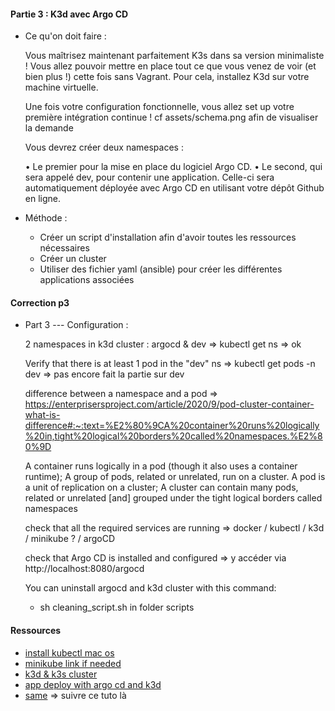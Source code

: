 #### Partie 3 : K3d avec Argo CD

- Ce qu'on doit faire :

  Vous maîtrisez maintenant parfaitement K3s dans sa version minimaliste ! Vous allez
  pouvoir mettre en place tout ce que vous venez de voir (et bien plus !) cette fois sans
  Vagrant. Pour cela, installez K3d sur votre machine virtuelle.

  Une fois votre configuration fonctionnelle, vous allez set up votre première intégration continue !
  cf assets/schema.png afin de visualiser la demande

  Vous devrez créer deux namespaces :

  • Le premier pour la mise en place du logiciel Argo CD.
  • Le second, qui sera appelé dev, pour contenir une application. Celle-ci sera automatiquement déployée avec Argo CD en utilisant votre dépôt Github en ligne.

- Méthode :

  - Créer un script d'installation afin d'avoir toutes les ressources nécessaires
  - Créer un cluster
  - Utiliser des fichier yaml (ansible) pour créer les différentes applications associées

#### Correction p3

- Part 3 --- Configuration :

  2 namespaces in k3d cluster : argocd & dev => kubectl get ns => ok

  Verify that there is at least 1 pod in the "dev" ns => kubectl get pods -n dev => pas encore fait la partie sur dev

  difference between a namespace and a pod => https://enterprisersproject.com/article/2020/9/pod-cluster-container-what-is-difference#:~:text=%E2%80%9CA%20container%20runs%20logically%20in,tight%20logical%20borders%20called%20namespaces.%E2%80%9D

  A container runs logically in a pod (though it also uses a container runtime); A group of pods, related or unrelated, run on a cluster. A pod is a unit of replication on a cluster; A cluster can contain many pods, related or unrelated [and] grouped under the tight logical borders called namespaces

  check that all the required services are running => docker / kubectl / k3d / minikube ? / argoCD

  check that Argo CD is installed and configured => y accéder via http://localhost:8080/argocd

  You can uninstall argocd and k3d cluster with this command:

  - sh cleaning_script.sh in folder scripts

#### Ressources

- [install kubectl mac os](https://kubernetes.io/docs/tasks/tools/install-kubectl-macos/)
- [minikube link if needed](https://minikube.sigs.k8s.io/docs/start/)
- [k3d & k3s cluster](https://www.linkedin.com/pulse/setup-your-personal-kubernetes-cluster-k3s-k3d-suren-raju/)
- [app deploy with argo cd and k3d](https://yashguptaa.medium.com/application-deploy-to-kubernetes-with-argo-cd-and-k3d-8e29cf4f83ee)
- [same](https://www.sokube.ch/post/gitops-on-a-laptop-with-k3d-and-argocd) => suivre ce tuto là
